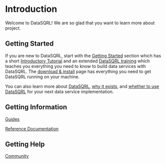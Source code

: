 # Introduction

Welcome to DataSQRL! We are so glad that you want to learn more about project.

## Getting Started

If you are new to DataSQRL, start with the [Getting Started](getting-started/overview) section which has a short 
[Introductory Tutorial](getting-started/nutshop-tutorial.md) and an extended [DataSQRL training](getting-started/intro/overview) which teaches you everything you need to know to build data services with DataSQRL. The [download & install](getting-started/install) page has everything you need to get DataSQRL running on your machine.<br />

You can also learn more about [DataSQRL](getting-started/concepts/datasqrl), [why it exists](getting-started/why-datasqrl), and [whether to use DataSQRL](getting-started/comparison/overview) for your next data service implementation.

## Getting Information

[Guides](/docs/guides/overview)

[Reference Documentation](/docs/reference/overview)

## Getting Help

[Community](/community)